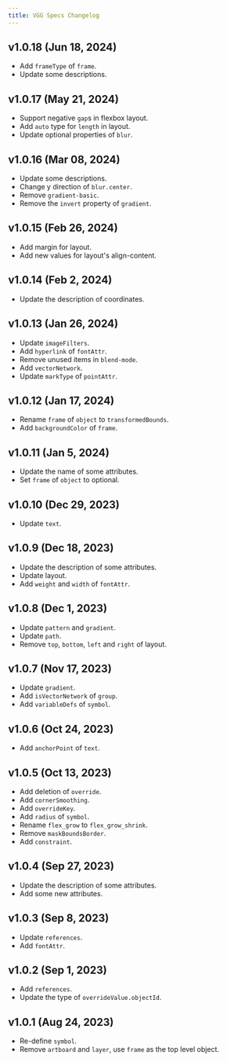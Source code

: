 ```yaml
---
title: VGG Specs Changelog
---
```


## v1.0.18 (Jun 18, 2024)

* Add `frameType` of `frame`.
* Update some descriptions.

## v1.0.17 (May 21, 2024)

* Support negative `gap`s in flexbox layout.
* Add `auto` type for `length` in layout.
* Update optional properties of `blur`.

## v1.0.16 (Mar 08, 2024)

* Update some descriptions.
* Change y direction of `blur.center`.
* Remove `gradient-basic`.
* Remove the `invert` property of `gradient`.

## v1.0.15 (Feb 26, 2024)

* Add margin for layout.
* Add new values for layout's align-content.

## v1.0.14 (Feb 2, 2024)

* Update the description of coordinates.

## v1.0.13 (Jan 26, 2024)

* Update `imageFilters`.
* Add `hyperlink` of `fontAttr`.
* Remove unused items in `blend-mode`.
* Add `vectorNetwork`.
* Update `markType` of `pointAttr`.

## v1.0.12 (Jan 17, 2024)

* Rename `frame` of `object` to `transformedBounds`.
* Add `backgroundColor` of `frame`.

## v1.0.11 (Jan 5, 2024)

* Update the name of some attributes.
* Set `frame` of `object` to optional.

## v1.0.10 (Dec 29, 2023)

* Update `text`.

## v1.0.9 (Dec 18, 2023)

* Update the description of some attributes.
* Update layout.
* Add `weight` and `width` of `fontAttr`.

## v1.0.8 (Dec 1, 2023)

* Update `pattern` and `gradient`.
* Update `path`.
* Remove `top`, `bottom`, `left` and `right` of layout.

## v1.0.7 (Nov 17, 2023)

* Update `gradient`.
* Add `isVectorNetwork` of `group`.
* Add `variableDefs` of `symbol`.

## v1.0.6 (Oct 24, 2023)

* Add `anchorPoint` of `text`.

## v1.0.5 (Oct 13, 2023)

* Add deletion of `override`.
* Add `cornerSmoothing`.
* Add `overrideKey`.
* Add `radius` of `symbol`.
* Rename `flex_grow` to `flex_grow_shrink`.
* Remove `maskBoundsBorder`.
* Add `constraint`.

## v1.0.4 (Sep 27, 2023)

* Update the description of some attributes.
* Add some new attributes.

## v1.0.3 (Sep 8, 2023)

* Update `references`.
* Add `fontAttr`.

## v1.0.2 (Sep 1, 2023)

* Add `references`.
* Update the type of `overrideValue.objectId`.

## v1.0.1 (Aug 24, 2023)

* Re-define `symbol`.
* Remove `artboard` and `layer`, use `frame` as the top level object.
